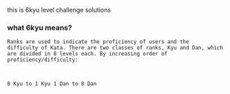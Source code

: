 this is 6kyu level challenge solutions

### what 6kyu means?

<code>Ranks are used to indicate the proficiency of users and the difficulty of Kata. There are two classes of ranks, Kyu and Dan, which are divided in 8 levels each. By increasing order of proficiency/difficulty:

8 Kyu to 1 Kyu
1 Dan to 8 Dan</code>
